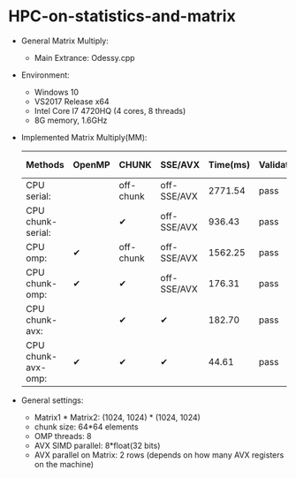# HPC-on-statistics-and-matrix
* General Matrix Multiply:  
  * Main Extrance: Odessy.cpp  
* Environment:  
  * Windows 10  
  * VS2017 Release x64  
  * Intel Core I7 4720HQ (4 cores, 8 threads)  
  * 8G memory, 1.6GHz  
* Implemented Matrix Multiply(MM):  

  |  Methods        |   OpenMP    |   CHUNK     |     SSE/AVX    |   Time(ms)      |       Validation   |      speed-up|
  |-----------------|-------------|-------------|----------------|--------------|--------------------|-----------|
  |CPU serial:      |       |  off-chunk  |   off-SSE/AVX  |  2771.54  |    pass   |        1x  |
  |CPU chunk-serial:   |    |  ✔   |   off-SSE/AVX  |   936.43   |   pass   |     2.96x  |
  |CPU omp:        |     ✔  |    off-chunk  |   off-SSE/AVX |   1562.25  |    pass  |      1.77x  |
  |CPU chunk-omp:    |   ✔    |  ✔   |   off-SSE/AVX |    176.31  |    pass  |     15.72x  |
  |CPU chunk-avx:    |      | ✔   |   ✔  |    182.70   |   pass   |    15.17x  |
  |CPU chunk-avx-omp:  | ✔   |   ✔   |   ✔  |     44.61  |    pass  |     62.13x  |
    
* General settings:  
  
  * Matrix1 \* Matrix2: (1024, 1024) \* (1024, 1024)  
  * chunk size: 64\*64 elements  
  * OMP threads: 8  
  * AVX SIMD parallel: 8\*float(32 bits)  
  * AVX parallel on Matrix: 2 rows (depends on how many AVX registers on the machine)  
